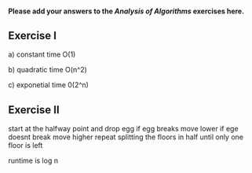 #### Please add your answers to the ***Analysis of  Algorithms*** exercises here.

## Exercise I

a) constant time O(1)


b) quadratic time O(n^2)


c) exponetial time 0(2^n)

## Exercise II

start at the halfway point and drop egg
if egg breaks move lower
if ege doesnt break move higher
repeat splitting the floors in half until only one floor is left

runtime is log n


